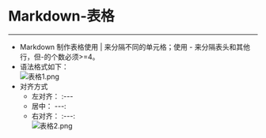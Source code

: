 # Markdown-表格  
***
* Markdown 制作表格使用 | 来分隔不同的单元格；使用 - 来分隔表头和其他行，但-的个数必须>=4。  
* 语法格式如下：  
    ![表格1.png](https://github.com/520171/note/blob/master/Markdown/imgs/表格1.png)
* 对齐方式
    * 左对齐： :---
    * 居中： ---:
    * 右对齐： :---:  
    ![表格2.png](https://github.com/520171/note/blob/master/Markdown/imgs/表格2.png)
